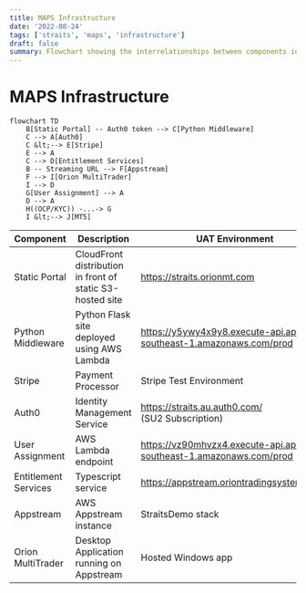 ```yaml
---
title: MAPS Infrastructure
date: '2022-08-24'
tags: ['straits', 'maps', 'infrastructure']
draft: false
summary: Flowchart showing the interrelationships between components in the Straits/MAPS infrastructure.
---
```



MAPS Infrastructure
====================

```mermaid
flowchart TD
    B[Static Portal] -- Auth0 token --> C[Python Middleware]
    C --> A[Auth0]
    C &lt;--> E[Stripe]
    E --> A
    C --> D[Entitlement Services]
    B -- Streaming URL --> F[Appstream]
    F --> I[Orion MultiTrader]
    I --> D
    G[User Assignment] --> A
    D --> A
    H((OCP/KYC)) -...-> G
    I &lt;--> J[MT5]
```

| Component       | Description             | UAT Environment  | Production Environment |
|-----------------|-------------------------|------------------|------------------------|
| Static Portal   | CloudFront distribution in front of static S3-hosted site | https://straits.orionmt.com | https://maps.straitsfinancial.com |
| Python Middleware | Python Flask site deployed using AWS Lambda | https://y5ywy4x9y8.execute-api.ap-southeast-1.amazonaws.com/prod | https://ys7l3q61yk.execute-api.ap-southeast-1.amazonaws.com/prod |
| Stripe          | Payment Processor                             | Stripe Test Environment | Stripe Live Environment |
| Auth0           | Identity Management Service | https://straits.au.auth0.com/ <br/> (SU2 Subscription) | https://straitsfinancial.au.auth0.com <br/> ( Straits Financial)|
| User Assignment | AWS Lambda endpoint | https://vz90mhvzx4.execute-api.ap-southeast-1.amazonaws.com/prod | https://4kquofmih6.execute-api.ap-southeast-1.amazonaws.com/prod |
| Entitlement Services | Typescript service | https://appstream.oriontradingsystems.com | https://appstream.oriontradingsystems.com |
| Appstream       | AWS Appstream instance | StraitsDemo stack | Straits stack |
| Orion MultiTrader | Desktop Application running on Appstream | Hosted Windows app | Hosted Windows app |
